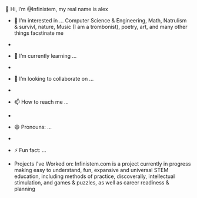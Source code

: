  👋 Hi, I’m @Infinistem, my real name is alex
  
- 👀 I’m interested in ...
  Computer Science & Engineering, Math, Natrulism & survivl, nature, Music (I am a trombonist), poetry, art, and many other things facstinate me
- 
- 🌱 I’m currently learning ...
- 
- 💞️ I’m looking to collaborate on ...
- 
- 📫 How to reach me ...
- 
- 😄 Pronouns: ...
- 
- ⚡ Fun fact: ...

- Projects I've Worked on:
  Infinistem.com is a project currently in progress making easy to understand, fun, expansive and universal STEM education,
  including methods of practice, discoverally, intellectual stimulation, and games & puzzles, as well as career readiness & planning

<!---
Infinistem/Infinistem is a ✨ special ✨ repository because its `README.md` (this file) appears on your GitHub profile.
You can click the Preview link to take a look at your changes.
--->
